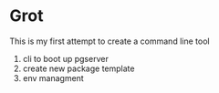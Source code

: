 # Grot

This is my first attempt to create a command line tool

1) cli to boot up pgserver
2) create new package template
3) env managment

